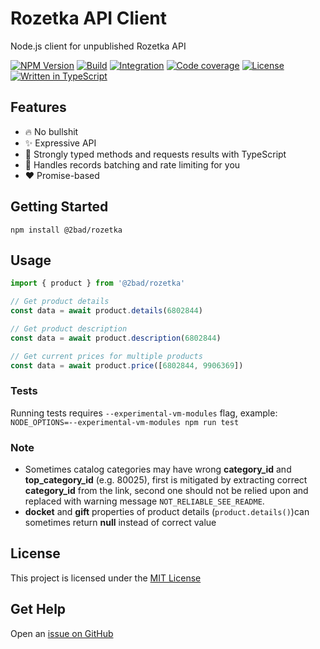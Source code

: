 # Rozetka API Client

Node.js client for unpublished Rozetka API

[![NPM Version](https://img.shields.io/npm/v/@2bad/rozetka)](https://www.npmjs.com/package/@2bad/rozetka)
[![Build](https://github.com/2BAD/rozetka/actions/workflows/build.yml/badge.svg)](https://github.com/2BAD/rozetka/actions/workflows/build.yml)
[![Integration](https://github.com/2BAD/rozetka/actions/workflows/integration.yml/badge.svg)](https://github.com/2BAD/rozetka/actions/workflows/integration.yml)
[![Code coverage](https://img.shields.io/codecov/c/github/2BAD/rozetka)](https://codecov.io/gh/2BAD/rozetka)
[![License](https://img.shields.io/npm/l/@2bad/rozetka)](https://www.npmjs.com/package/@2bad/rozetka)
[![Written in TypeScript](https://img.shields.io/github/languages/top/2BAD/rozetka)](https://github.com/2BAD/rozetka/search?l=typescript)

## Features

- 🔥 No bullshit
- ✨ Expressive API
- 💪 Strongly typed methods and requests results with TypeScript
- 🚀 Handles records batching and rate limiting for you
- ❤️ Promise-based

## Getting Started

```console
npm install @2bad/rozetka
```

## Usage

```typescript
import { product } from '@2bad/rozetka'

// Get product details
const data = await product.details(6802844)

// Get product description
const data = await product.description(6802844)

// Get current prices for multiple products
const data = await product.price([6802844, 9906369])
```

### Tests

Running tests requires `--experimental-vm-modules` flag, example: `NODE_OPTIONS=--experimental-vm-modules npm run test`

### Note

- Sometimes catalog categories may have wrong **category_id** and **top_category_id** (e.g. 80025), first is mitigated by extracting correct **category_id** from the link, second one should not be relied upon and replaced with warning message `NOT_RELIABLE_SEE_README`.
- **docket** and **gift** properties of product details (`product.details()`)can sometimes return **null** instead of correct value

## License

This project is licensed under the [MIT License](https://github.com/2BAD/rozetka/blob/main/LICENSE)

## Get Help

Open an [issue on GitHub](https://github.com/2bad/rozetka/issues/new)

